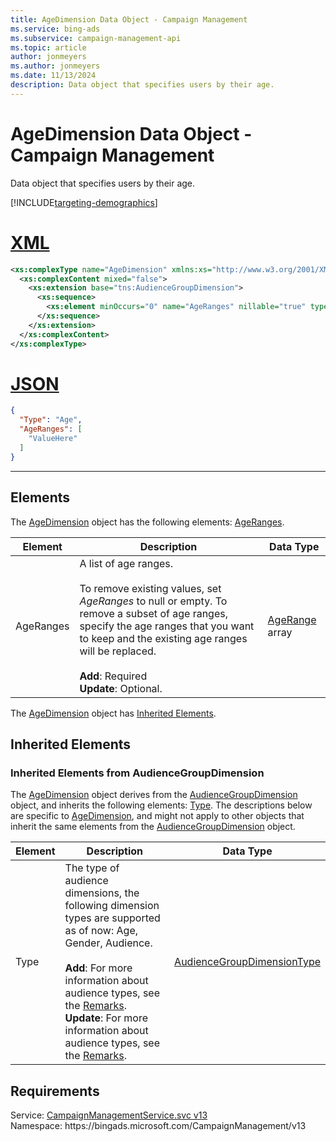 ```yaml
---
title: AgeDimension Data Object - Campaign Management
ms.service: bing-ads
ms.subservice: campaign-management-api
ms.topic: article
author: jonmeyers
ms.author: jonmeyers
ms.date: 11/13/2024
description: Data object that specifies users by their age.
---
```

# AgeDimension Data Object - Campaign Management
Data object that specifies users by their age.  

[!INCLUDE[targeting-demographics](./includes/targeting-demographics.md)]

# [XML](#tab/xml)

```xml
<xs:complexType name="AgeDimension" xmlns:xs="http://www.w3.org/2001/XMLSchema">
  <xs:complexContent mixed="false">
    <xs:extension base="tns:AudienceGroupDimension">
      <xs:sequence>
        <xs:element minOccurs="0" name="AgeRanges" nillable="true" type="tns:ArrayOfAgeRange" />
      </xs:sequence>
    </xs:extension>
  </xs:complexContent>
</xs:complexType>
```

# [JSON](#tab/json)

```json
{
  "Type": "Age",
  "AgeRanges": [
    "ValueHere"
  ]
}
```

-----

## <a name="elements"></a>Elements

The [AgeDimension](agedimension.md) object has the following elements: [AgeRanges](#ageranges).

|Element|Description|Data Type|
|-----------|---------------|-------------|
|<a name="ageranges"></a>AgeRanges|A list of age ranges. <br /><br />To remove existing values, set *AgeRanges* to null or empty. To remove a subset of age ranges, specify the age ranges that you want to keep and the existing age ranges will be replaced.<br /><br />**Add**: Required <br />**Update**: Optional. |[AgeRange](agerange.md) array|

The [AgeDimension](agedimension.md) object has [Inherited Elements](#inheritedelements).

## <a name="inheritedelements"></a>Inherited Elements

### <a name="inheritedelementsaudiencegroupdimension"></a>Inherited Elements from AudienceGroupDimension
The [AgeDimension](agedimension.md) object derives from the [AudienceGroupDimension](audiencegroupdimension.md) object, and inherits the following elements: [Type](#type). The descriptions below are specific to [AgeDimension](agedimension.md), and might not apply to other objects that inherit the same elements from the [AudienceGroupDimension](audiencegroupdimension.md) object.  

|Element|Description|Data Type|
|-----------|---------------|-------------|
|<a name="type"></a>Type|The type of audience dimensions, the following dimension types are supported as of now: Age, Gender, Audience.<br /><br />**Add**: For more information about audience types, see the [Remarks](../campaign-management-service/audience.md#remarks). <br />**Update**: For more information about audience types, see the [Remarks](../campaign-management-service/audience.md#remarks).|[AudienceGroupDimensionType](audiencegroupdimensiontype.md)|

## Requirements
Service: [CampaignManagementService.svc v13](https://campaign.api.bingads.microsoft.com/Api/Advertiser/CampaignManagement/v13/CampaignManagementService.svc)  
Namespace: https\://bingads.microsoft.com/CampaignManagement/v13  

